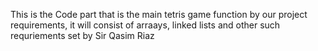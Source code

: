 This is the Code part that is the main tetris game function
by our project requirements, it will consist of arraays, linked lists and other such requriements set by Sir Qasim Riaz
